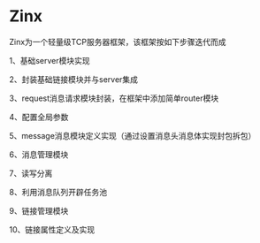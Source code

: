 # Zinx

Zinx为一个轻量级TCP服务器框架，该框架按如下步骤迭代而成

1、基础server模块实现

2、封装基础链接模块并与server集成

3、request消息请求模块封装，在框架中添加简单router模块

4、配置全局参数

5、message消息模块定义实现（通过设置消息头消息体实现封包拆包）

6、消息管理模块

7、读写分离

8、利用消息队列开辟任务池

9、链接管理模块

10、链接属性定义及实现

